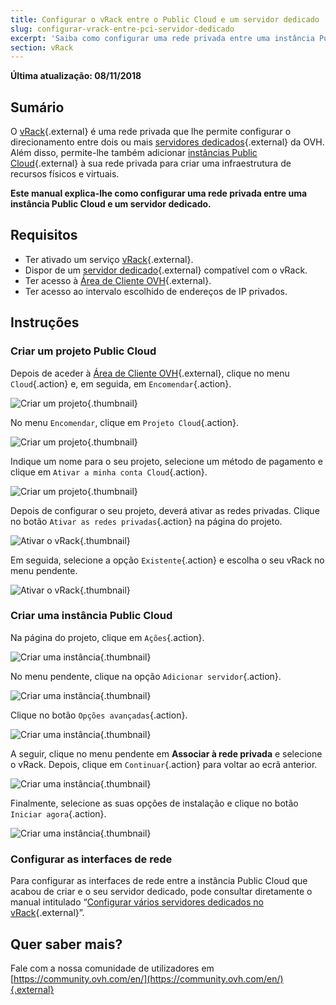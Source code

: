 ```yaml
---
title: Configurar o vRack entre o Public Cloud e um servidor dedicado
slug: configurar-vrack-entre-pci-servidor-dedicado
excerpt: 'Saiba como configurar uma rede privada entre uma instância Public Cloud e um servidor dedicado'
section: vRack
---
```


**Última atualização: 08/11/2018**

## Sumário

O [vRack](https://www.ovh.pt/solucoes/vrack/){.external} é uma rede privada que lhe permite configurar o direcionamento entre dois ou mais [servidores dedicados](https://www.ovh.pt/servidores_dedicados/){.external} da OVH. Além disso, permite-lhe também adicionar [instâncias Public Cloud](https://www.ovh.pt/public-cloud/instances/){.external} à sua rede privada para criar uma infraestrutura de recursos físicos e virtuais.

**Este manual explica-lhe como configurar uma rede privada entre uma instância Public Cloud e um servidor dedicado.**


## Requisitos

- Ter ativado um serviço [vRack](https://www.ovh.pt/solucoes/vrack/){.external}.
- Dispor de um [servidor dedicado](https://www.ovh.pt/servidores_dedicados/){.external} compatível com o vRack.
- Ter acesso à [Área de Cliente OVH](https://www.ovh.com/auth/?action=gotomanager){.external}.
- Ter acesso ao intervalo escolhido de endereços de IP privados.


## Instruções

### Criar um projeto Public Cloud

Depois de aceder à [Área de Cliente OVH](https://www.ovh.com/auth/?action=gotomanager){.external}, clique no menu `Cloud`{.action} e, em seguida, em `Encomendar`{.action}.

![Criar um projeto](images/pci-project-01.png){.thumbnail}

No menu `Encomendar`, clique em `Projeto Cloud`{.action}.

![Criar um projeto](images/pci-project-02.png){.thumbnail}

Indique um nome para o seu projeto, selecione um método de pagamento e clique em `Ativar a minha conta Cloud`{.action}.

![Criar um projeto](images/pci-project-03.png){.thumbnail}

Depois de configurar o seu projeto, deverá ativar as redes privadas. Clique no botão `Ativar as redes privadas`{.action} na página do projeto.

![Ativar o vRack](images/pci-vrack-01.png){.thumbnail}

Em seguida, selecione a opção `Existente`{.action} e escolha o seu vRack no menu pendente.

![Ativar o vRack](images/pci-vrack-02.png){.thumbnail}


### Criar uma instância Public Cloud

Na página do projeto, clique em `Ações`{.action}.

![Criar uma instância](images/pci-01.png){.thumbnail}

No menu pendente, clique na opção `Adicionar servidor`{.action}.

![Criar uma instância](images/pci-02.png){.thumbnail}

Clique no botão `Opções avançadas`{.action}.

![Criar uma instância](images/pci-03.png){.thumbnail}

A seguir, clique no menu pendente em **Associar à rede privada** e selecione o vRack. Depois, clique em `Continuar`{.action} para voltar ao ecrã anterior.

![Criar uma instância](images/pci-04.png){.thumbnail}

Finalmente, selecione as suas opções de instalação e clique no botão `Iniciar agora`{.action}.

![Criar uma instância](images/pci-05.png){.thumbnail}


### Configurar as interfaces de rede

Para configurar as interfaces de rede entre a instância Public Cloud que acabou de criar e o seu servidor dedicado, pode consultar diretamente o manual intitulado “[Configurar vários servidores dedicados no vRack](https://docs.ovh.com/pt/dedicated/configurar-varios-servidores-dedicados-no-vrack/){.external}”.


## Quer saber mais?

Fale com a nossa comunidade de utilizadores em [https://community.ovh.com/en/](https://community.ovh.com/en/){.external}